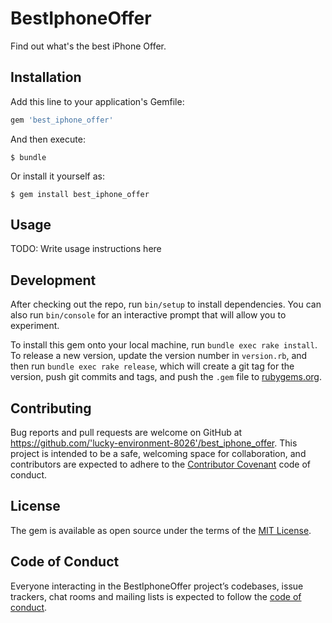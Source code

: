 # BestIphoneOffer

Find out what's the best iPhone Offer.

## Installation

Add this line to your application's Gemfile:

```ruby
gem 'best_iphone_offer'
```

And then execute:

    $ bundle

Or install it yourself as:

    $ gem install best_iphone_offer

## Usage

TODO: Write usage instructions here

## Development

After checking out the repo, run `bin/setup` to install dependencies. You can also run `bin/console` for an interactive prompt that will allow you to experiment.

To install this gem onto your local machine, run `bundle exec rake install`. To release a new version, update the version number in `version.rb`, and then run `bundle exec rake release`, which will create a git tag for the version, push git commits and tags, and push the `.gem` file to [rubygems.org](https://rubygems.org).

## Contributing

Bug reports and pull requests are welcome on GitHub at https://github.com/'lucky-environment-8026'/best_iphone_offer. This project is intended to be a safe, welcoming space for collaboration, and contributors are expected to adhere to the [Contributor Covenant](http://contributor-covenant.org) code of conduct.

## License

The gem is available as open source under the terms of the [MIT License](https://opensource.org/licenses/MIT).

## Code of Conduct

Everyone interacting in the BestIphoneOffer project’s codebases, issue trackers, chat rooms and mailing lists is expected to follow the [code of conduct](https://github.com/'lucky-environment-8026'/best_iphone_offer/blob/master/CODE_OF_CONDUCT.md).
